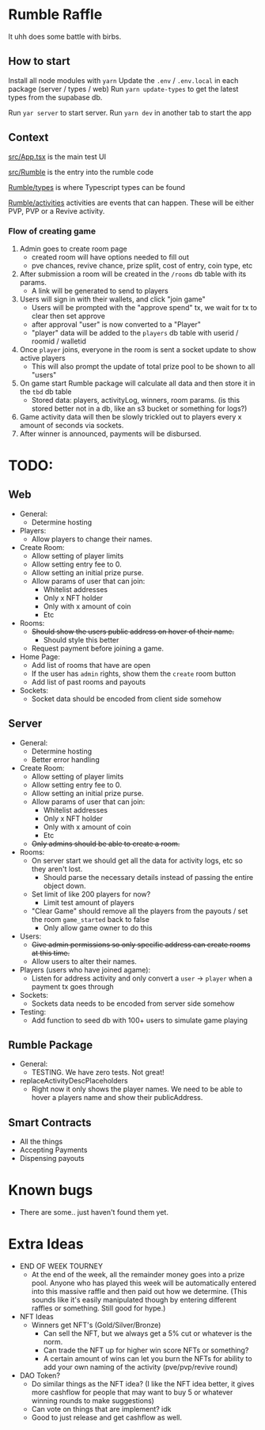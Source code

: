 # Rumble Raffle

It uhh does some battle with birbs.


## How to start


Install all node modules with `yarn`
Update the `.env` / `.env.local` in each package (server / types / web)
Run `yarn update-types` to get the latest types from the supabase db.

Run `yar server` to start server.
Run `yarn dev` in another tab to start the app


## Context

[src/App.tsx](src/App.tsx) is the main test UI

[src/Rumble](src/Rumble/) is the entry into the rumble code

[Rumble/types](src/Rumble/types/) is where Typescript types can be found

[Rumble/activities](src/Rumble/activities/) activities are events that can happen. These will be either PVP, PVP or a Revive activity.

### Flow of creating game

1. Admin goes to create room page
    - created room will have options needed to fill out
    - pve chances, revive chance, prize split, cost of entry, coin type, etc
2. After submission a room will be created in the `/rooms` db table with its params.
    - A link will be generated to send to players
3. Users will sign in with their wallets, and click "join game"
    - Users will be prompted with the "approve spend" tx, we wait for tx to clear then set approve
    - after approval "user" is now converted to a "Player"
    - "player" data will be added to the `players` db table with userid / roomid / walletid
4. Once `player` joins, everyone in the room is sent a socket update to show active players
    - This will also prompt the update of total prize pool to be shown to all "users"
5. On game start Rumble package will calculate all data and then store it in the `tbd` db table
    - Stored data: players, activityLog, winners, room params. (is this stored better not in a db, like an s3 bucket or something for logs?)
6. Game activity data will then be slowly trickled out to players every x amount of seconds via sockets.
7. After winner is announced, payments will be disbursed.

# TODO:

## Web

- General:
  - Determine hosting
- Players:
  - Allow players to change their names.
- Create Room:
  - Allow setting of player limits
  - Allow setting entry fee to 0.
  - Allow setting an initial prize purse.
  - Allow params of user that can join:
    - Whitelist addresses
    - Only x NFT holder
    - Only with x amount of coin
    - Etc
- Rooms:
  - ~~Should show the users public address on hover of their name.~~
    - Should style this better
  - Request payment before joining a game.
- Home Page:
  - Add list of rooms that have are open
  - If the user has `admin` rights, show them the `create` room button
  - Add list of past rooms and payouts
- Sockets:
  - Socket data should be encoded from client side somehow

## Server

- General:
  - Determine hosting
  - Better error handling
- Create Room:
  - Allow setting of player limits
  - Allow setting entry fee to 0.
  - Allow setting an initial prize purse.
  - Allow params of user that can join:
    - Whitelist addresses
    - Only x NFT holder
    - Only with x amount of coin
    - Etc
  - ~~Only admins should be able to create a room.~~
- Rooms:
  - On server start we should get all the data for activity logs, etc so they aren't lost.
    - Should parse the necessary details instead of passing the entire object down.
  - Set limit of like 200 players for now?
    - Limit test amount of players
  - "Clear Game" should remove all the players from the payouts / set the room `game_started` back to false
    - Only allow game owner to do this
- Users:
  - ~~Give admin permissions so only specific address can create rooms at this time.~~
  - Allow users to alter their names.
- Players (users who have joined agame):
  - Listen for address activity and only convert a `user` -> `player` when a payment tx goes through
- Sockets:
  - Sockets data needs to be encoded from server side somehow
- Testing:
  - Add function to seed db with 100+ users to simulate game playing

## Rumble Package

- General:
  - TESTING. We have zero tests. Not great!
- replaceActivityDescPlaceholders
  - Right now it only shows the player names. We need to be able to hover a players name and show their publicAddress.

## Smart Contracts

- All the things
- Accepting Payments
- Dispensing payouts


# Known bugs

- There are some.. just haven't found them yet.

# Extra Ideas

- END OF WEEK TOURNEY
  - At the end of the week, all the remainder money goes into a prize pool. Anyone who has played this week will be automatically entered into this massive raffle and then paid out how we determine. (This sounds like it's easily manipulated though by entering different raffles or something. Still good for hype.)
- NFT Ideas
  - Winners get NFT's (Gold/Silver/Bronze)
    - Can sell the NFT, but we always get a 5% cut or whatever is the norm.
    - Can trade the NFT up for higher win score NFTs or something?
    - A certain amount of wins can let you burn the NFTs for ability to add your own naming of the activity (pve/pvp/revive round)
- DAO Token?
  - Do similar things as the NFT idea? (I like the NFT idea better, it gives more cashflow for people that may want to buy 5 or whatever winning rounds to make suggestions)
  - Can vote on things that are implement? idk
  - Good to just release and get cashflow as well.
